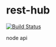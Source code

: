 # rest-hub

[![Build Status](https://travis-ci.org/vkc2019/rest-hub.svg?branch=master)](https://travis-ci.org/vkc2019/rest-hub)

node api
